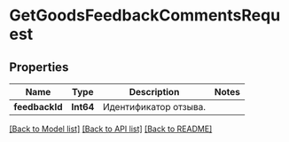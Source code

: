 # GetGoodsFeedbackCommentsRequest

## Properties
Name | Type | Description | Notes
------------ | ------------- | ------------- | -------------
**feedbackId** | **Int64** | Идентификатор отзыва.  | 

[[Back to Model list]](../README.md#documentation-for-models) [[Back to API list]](../README.md#documentation-for-api-endpoints) [[Back to README]](../README.md)


